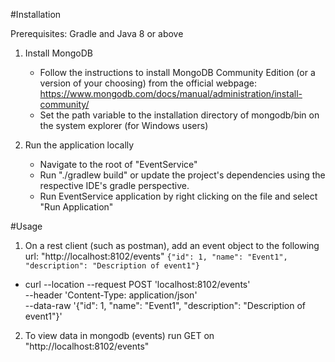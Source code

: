 #Installation

Prerequisites: Gradle and Java 8 or above

1. Install MongoDB
    - Follow the instructions to install MongoDB Community Edition (or a version of your choosing) from the official webpage: https://www.mongodb.com/docs/manual/administration/install-community/
    - Set the path variable to the installation directory of mongodb/bin on the system explorer (for Windows users)
    
2. Run the application locally
   - Navigate to the root of "EventService"
   - Run "./gradlew build" or update the project's dependencies using the respective IDE's gradle perspective.
   - Run EventService application by right clicking on the file and select "Run Application"

#Usage

1.  On a rest client (such as postman), add an event object to the following url: "http://localhost:8102/events"
```{"id": 1, "name": "Event1", "description": "Description of event1"}```


- curl --location --request POST 'localhost:8102/events' \
   --header 'Content-Type: application/json' \
   --data-raw '{"id": 1, "name": "Event1", "description": "Description of event1"}'
   
2. To view data in mongodb (events) run GET on "http://localhost:8102/events"

       
